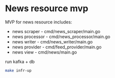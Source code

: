 # News resource mvp

MVP for news resource
includes:
<ul>
<li>news scraper - cmd/news_scraper/main.go</li>
<li>news processor - cmd/news_processor/main.go</li>
<li>news writer - cmd/news_writer/main.go</li>
<li>news provider - cmd/feed_provider/main.go</li>
<li>news view - cmd/news/main.go </li>
</ul>

run kafka + db
```bash
make infr-up
```

